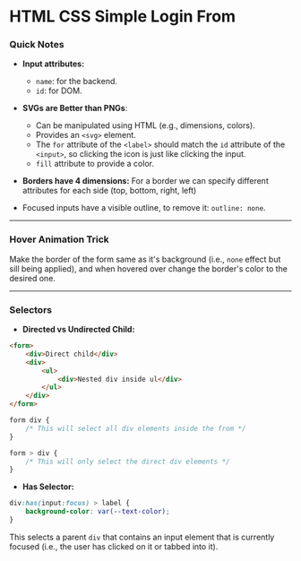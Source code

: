 # HTML CSS Simple Login From

### Quick Notes

- **Input attributes:**
  -  `name`: for the backend.
  - `id`: for DOM.

- **SVGs are Better than PNGs**:
  - Can be manipulated using HTML (e.g., dimensions, colors).
  - Provides an `<svg>` element.
  - The `for` attribute of the `<label>` should match the `id` attribute of the `<input>`, so clicking the icon is just like clicking the input.
  - `fill` attribute to provide a color.

- **Borders have 4 dimensions:**
For a border we can specify different attributes for each side (top, bottom, right, left)

- Focused inputs have a visible outline, to remove it: `outline: none`.

---

### Hover Animation Trick
Make the border of the form same as it's background (i.e., `none` effect but sill being applied), and when hovered over change the border's color to the desired one.

---

### Selectors

- **Directed vs Undirected Child:**
```html
<form>
    <div>Direct child</div>
    <div>
        <ul>
            <div>Nested div inside ul</div>
        </ul>
    </div>
</form>
```

```css
form div {
    /* This will select all div elements inside the from */
}

form > div {
    /* This will only select the direct div elements */
}
```

- **Has Selector:**
```css
div:has(input:focus) > label {
    background-color: var(--text-color);
}
```
This selects a parent `div` that contains an input element that is currently focused (i.e., the user has clicked on it or tabbed into it).
